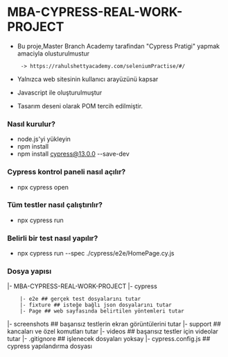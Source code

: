 # MBA-CYPRESS-REAL-WORK-PROJECT

* Bu proje,Master Branch Academy tarafindan "Cypress Pratigi"  yapmak amaciyla olusturulmustur

       -> https://rahulshettyacademy.com/seleniumPractise/#/

* Yalnızca web sitesinin kullanıcı arayüzünü kapsar

* Javascript ile oluşturulmuştur

* Tasarım deseni olarak POM tercih edilmiştir.

### Nasıl kurulur? ###

* node.js'yi yükleyin
* npm install
* npm install cypress@13.0.0 --save-dev

### Cypress kontrol paneli nasıl açılır? ###

* npx cypress open

### Tüm testler nasıl çalıştırılır? ###

* npx cypress run

### Belirli bir test nasıl yapılır? ###

* npx cypress run --spec ./cypress/e2e/HomePage.cy.js

### Dosya yapısı ###

|- MBA-CYPRESS-REAL-WORK-PROJECT
    |- cypress
    
        |- e2e ## gerçek test dosyalarını tutar
        |- fixture ## isteğe bağlı json dosyalarını tutar
        |- Page ## web sayfasında belirtilen yöntemleri tutar

|- screenshots ## başarısız testlerin ekran görüntülerini tutar
|- support ## kancaları ve özel komutları tutar
|- videos ## başarısız testler için videolar tutar
|- .gitignore ## işlenecek dosyaları yoksay
|- cypress.config.js ## cypress yapılandırma dosyası
